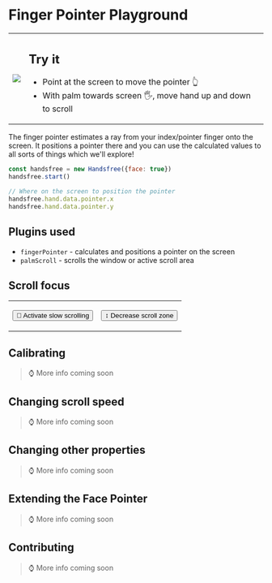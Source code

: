# Finger Pointer Playground

<table>
  <tr>
    <td class="col-6"><img src="https://media.giphy.com/media/2vcbWI2ZAPeGvJVpII/source.gif"></td>
    <td class="col-6">
      <h2>Try it</h2>
      <ul>
        <li>Point at the screen to move the pointer 👆</li>
        <li>With palm towards screen 🖐, move hand up and down to scroll</li>
      </ul>
      <HandsfreeToggle text-off="Activate Finger Pointer" text-on="Stop Handsfree" :opts="handsfreeOpts" @started="onStarted" />
    </td>
  </tr>
</table>


The finger pointer estimates a ray from your index/pointer finger onto the screen. It positions a pointer there and you can use the calculated values to all sorts of things which we'll explore!

```js
const handsfree = new Handsfree({face: true})
handsfree.start()

// Where on the screen to position the pointer
handsfree.hand.data.pointer.x
handsfree.hand.data.pointer.y
```

## Plugins used
- `fingerPointer` - calculates and positions a pointer on the screen
- `palmScroll` - scrolls the window or active scroll area

## Scroll focus

<table>
  <tr>
    <td>
      <div class="demo-focus-area">
        <div><div></div></div>
      </div>
      <p><button id="demo-toggle-scroll-speed" onclick="demo.toggleScrollSpeed()" class="block">🐢 Activate slow scrolling</button></p>
    </td>
    <td>
      <div class="demo-focus-area">
        <div><div></div></div>
      </div>
      <p><button id="demo-toggle-scroll-zone" onclick="demo.toggleScrollZone()" class="block">↕ Decrease scroll zone</button></p>
    </td>
  </tr>
</table>

## Calibrating

> ⌚ More info coming soon

## Changing scroll speed

> ⌚ More info coming soon

## Changing other properties

> ⌚ More info coming soon

## Extending the Face Pointer

> ⌚ More info coming soon

## Contributing

> ⌚ More info coming soon


<!-- Code -->
<script>
export default {
  data () {
    return {
      handsfreeOpts: {
        face: false,
        hand: true
      }
    }
  },

  methods: {
    onStarted () {
      console.log('onStarted')
    }
  }
}
</script>